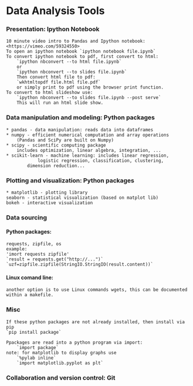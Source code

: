 ---
---
# Data Analysis Tools

### Presentation: Ipython Notebook
	10 minute video intro to Pandas and Ipython notebook: <https://vimeo.com/59324550>
	To open an ipython notebook `ipython notebook file.ipynb`
	To convert ipython notebook to pdf, first convert to html:
		`ipython nbconvert --to html file.ipynb`
		or
		`ipython nbconvert --to slides file.ipynb`
		Then convert html file to pdf:
		`wkhtmltopdf file.html file.pdf` 
		or simply print to pdf using the browser print function.
	To convert to html slideshow use:
		`ipython nbconvert --to slides file.ipynb --post serve`
		This will run an html slide show.

### Data manipulation and modeling: Python packages
	* pandas - data manipulation: reads data into dataframes
	* numpy - efficient numerical computation and array operations
		(Pandas and SciPy are built on Numpy)
	* scipy - scientific computing package 
		includes optimization, linear algebra, integration, ...
	* scikit-learn - machine learning: includes linear regression,
                logistic regression, classification, clustering,
        	dimension reduction...

### Plotting and visualization:  Python packages
	* matplotlib - plotting library
	seaborn - statistical visualization (based on matplot lib)
	bokeh - interactive visualization

### Data sourcing

#### Python packages:
	requests, zipfile, os
	example:
	'imort requests zipfile'
	`result = requests.get("http://...")`
	`uzf=zipfile.zipfile(StringIO.StringIO(result.content))`

#### Linux comand line:
	another option is to use Linux commands wgets, this can be documented within a makefile.

### Misc
	If these python packages are not already installed, then install via pip
	`pip install package`

	Ppackages are read into a python program via import:
		`import package`
	note: for matplotlib to display graphs use 
		`%pylab inline` 
		`import matplotlib.pyplot as plt`

### Collaboration and version control:  Git

